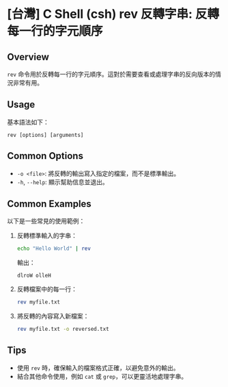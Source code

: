 # [台灣] C Shell (csh) rev 反轉字串: 反轉每一行的字元順序

## Overview
`rev` 命令用於反轉每一行的字元順序。這對於需要查看或處理字串的反向版本的情況非常有用。

## Usage
基本語法如下：
```
rev [options] [arguments]
```

## Common Options
- `-o <file>`: 將反轉的輸出寫入指定的檔案，而不是標準輸出。
- `-h`, `--help`: 顯示幫助信息並退出。

## Common Examples
以下是一些常見的使用範例：

1. 反轉標準輸入的字串：
   ```bash
   echo "Hello World" | rev
   ```
   輸出：
   ```
   dlroW olleH
   ```

2. 反轉檔案中的每一行：
   ```bash
   rev myfile.txt
   ```

3. 將反轉的內容寫入新檔案：
   ```bash
   rev myfile.txt -o reversed.txt
   ```

## Tips
- 使用 `rev` 時，確保輸入的檔案格式正確，以避免意外的輸出。
- 結合其他命令使用，例如 `cat` 或 `grep`，可以更靈活地處理字串。